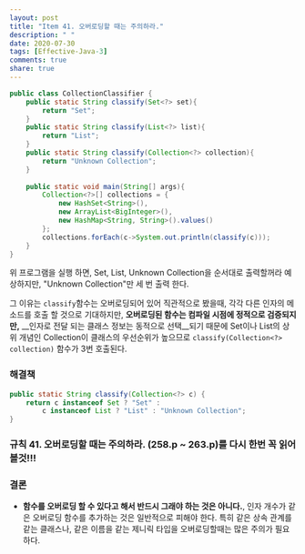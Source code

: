 ```yaml
---
layout: post
title: "Item 41. 오버로딩할 때는 주의하라."
description: " "
date: 2020-07-30
tags: [Effective-Java-3]
comments: true
share: true
---
```



```java
public class CollectionClassifier {
    public static String classify(Set<?> set){
        return "Set";
    }
    public static String classify(List<?> list){
        return "List";
    }
    public static String classify(Collection<?> collection){
        return "Unknown Collection";
    }
    
    public static void main(String[] args){
        Collection<?>[] collections = {
            new HashSet<String>(),
            new ArrayList<BigInteger>(),
            new HashMap<String, String>().values()
        };
        collections.forEach(c->System.out.println(classify(c)));   
    }
}
```

위 프로그램을 실행 하면, Set, List, Unknown Collection을 순서대로 출력할꺼라 예상하지만,
"Unknown Collection"만 세 번 출력 한다.

그 이유는 ```classify```함수는 오버로딩되어 있어 직관적으로 봤을때, 
각각 다른 인자의 메소드를 호출 할 것으로 기대하지만, 
__오버로딩된 함수는 컴파일 시점에 정적으로 검증되지만,__ 
__인자로 전달 되는 클래스 정보는 동적으로 선택__되기 때문에 
Set이나 List의 상위 개념인 Collection이 클래스의 우선순위가 높으므로 
```classify(Collection<?> collection)``` 함수가 3번 호출된다.


### 해결책
```java
public static String classify(Collection<?> c) {
    return c instanceof Set ? "Set" :
        c instanceof List ? "List" : "Unknown Collection";
}
```

### 규칙 41. 오버로딩할 때는 주의하라. (258.p ~ 263.p)를 다시 한번 꼭 읽어 볼것!!!


### 결론
- __함수를 오버로딩 할 수 있다고 해서 반드시 그래야 하는 것은 아니다.__, 인자 개수가 같은 오버로딩 함수를 추가하는 것은 일반적으로 피해야 한다.
  특히 같은 상속 관계를 같는 클래스나, 같은 이름을 같는 제니릭 타입을 오버로딩할때는 많은 주의가 필요하다.
   
